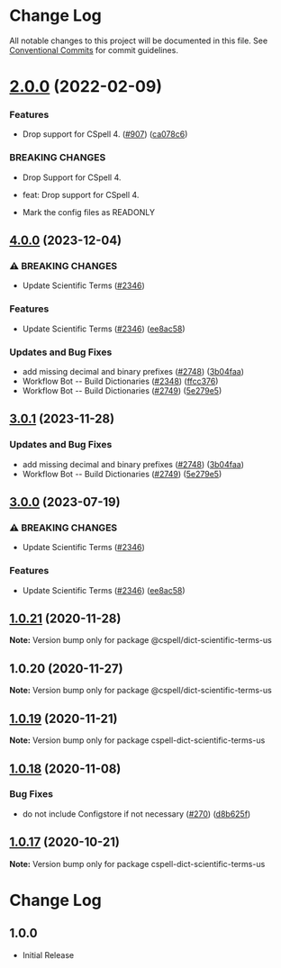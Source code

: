 # Change Log

All notable changes to this project will be documented in this file.
See [Conventional Commits](https://conventionalcommits.org) for commit guidelines.

# [2.0.0](https://github.com/streetsidesoftware/cspell-dicts/compare/@cspell/dict-scientific-terms-us@1.0.21...@cspell/dict-scientific-terms-us@2.0.0) (2022-02-09)


### Features

* Drop support for CSpell 4. ([#907](https://github.com/streetsidesoftware/cspell-dicts/issues/907)) ([ca078c6](https://github.com/streetsidesoftware/cspell-dicts/commit/ca078c6a2e188cc3cf6276db1ba7e007f0f06f27))


### BREAKING CHANGES

* Drop Support for CSpell 4.

* feat: Drop support for CSpell 4.
* Mark the config files as READONLY





## [4.0.0](https://github.com/kevintraver/cspell-dicts/compare/@cspell/dict-scientific-terms-us-v3.0.1...@cspell/dict-scientific-terms-us@4.0.0) (2023-12-04)


### ⚠ BREAKING CHANGES

* Update Scientific Terms ([#2346](https://github.com/kevintraver/cspell-dicts/issues/2346))

### Features

* Update Scientific Terms ([#2346](https://github.com/kevintraver/cspell-dicts/issues/2346)) ([ee8ac58](https://github.com/kevintraver/cspell-dicts/commit/ee8ac5825e777892b7d6c703a4d3995f6e44b456))


### Updates and Bug Fixes

* add missing decimal and binary prefixes ([#2748](https://github.com/kevintraver/cspell-dicts/issues/2748)) ([3b04faa](https://github.com/kevintraver/cspell-dicts/commit/3b04faa964b393fc60b85c4cb61ced3cfb2b7cac))
* Workflow Bot -- Build Dictionaries ([#2348](https://github.com/kevintraver/cspell-dicts/issues/2348)) ([ffcc376](https://github.com/kevintraver/cspell-dicts/commit/ffcc37673cb4481b7bd0df72ace3a010f7a051c5))
* Workflow Bot -- Build Dictionaries ([#2749](https://github.com/kevintraver/cspell-dicts/issues/2749)) ([5e279e5](https://github.com/kevintraver/cspell-dicts/commit/5e279e5e389d2ca86e9d3e5b242a6670e0c96b39))

## [3.0.1](https://github.com/streetsidesoftware/cspell-dicts/compare/@cspell/dict-scientific-terms-us@3.0.0...@cspell/dict-scientific-terms-us@3.0.1) (2023-11-28)


### Updates and Bug Fixes

* add missing decimal and binary prefixes ([#2748](https://github.com/streetsidesoftware/cspell-dicts/issues/2748)) ([3b04faa](https://github.com/streetsidesoftware/cspell-dicts/commit/3b04faa964b393fc60b85c4cb61ced3cfb2b7cac))
* Workflow Bot -- Build Dictionaries ([#2749](https://github.com/streetsidesoftware/cspell-dicts/issues/2749)) ([5e279e5](https://github.com/streetsidesoftware/cspell-dicts/commit/5e279e5e389d2ca86e9d3e5b242a6670e0c96b39))

## [3.0.0](https://github.com/streetsidesoftware/cspell-dicts/compare/@cspell/dict-scientific-terms-us@2.0.0...@cspell/dict-scientific-terms-us@3.0.0) (2023-07-19)


### ⚠ BREAKING CHANGES

* Update Scientific Terms ([#2346](https://github.com/streetsidesoftware/cspell-dicts/issues/2346))

### Features

* Update Scientific Terms ([#2346](https://github.com/streetsidesoftware/cspell-dicts/issues/2346)) ([ee8ac58](https://github.com/streetsidesoftware/cspell-dicts/commit/ee8ac5825e777892b7d6c703a4d3995f6e44b456))

## [1.0.21](https://github.com/streetsidesoftware/cspell-dicts/compare/@cspell/dict-scientific-terms-us@1.0.20...@cspell/dict-scientific-terms-us@1.0.21) (2020-11-28)

**Note:** Version bump only for package @cspell/dict-scientific-terms-us





## 1.0.20 (2020-11-27)

**Note:** Version bump only for package @cspell/dict-scientific-terms-us





## [1.0.19](https://github.com/streetsidesoftware/cspell-dicts/compare/cspell-dict-scientific-terms-us@1.0.18...cspell-dict-scientific-terms-us@1.0.19) (2020-11-21)

**Note:** Version bump only for package cspell-dict-scientific-terms-us

## [1.0.18](https://github.com/streetsidesoftware/cspell-dicts/compare/cspell-dict-scientific-terms-us@1.0.17...cspell-dict-scientific-terms-us@1.0.18) (2020-11-08)

### Bug Fixes

- do not include Configstore if not necessary ([#270](https://github.com/streetsidesoftware/cspell-dicts/issues/270)) ([d8b625f](https://github.com/streetsidesoftware/cspell-dicts/commit/d8b625f2f42d5cc6c4a9390216ac1e5037886e44))

## [1.0.17](https://github.com/streetsidesoftware/cspell-dicts/compare/cspell-dict-scientific-terms-us@1.0.16...cspell-dict-scientific-terms-us@1.0.17) (2020-10-21)

**Note:** Version bump only for package cspell-dict-scientific-terms-us

# Change Log

## 1.0.0

- Initial Release
